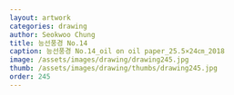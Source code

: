 ```yaml
---
layout: artwork 
categories: drawing 
author: Seokwoo Chung 
title: 능선풍경 No.14 
caption: 능선풍경 No.14_oil on oil paper_25.5×24㎝_2018 
image: /assets/images/drawing/drawing245.jpg 
thumb: /assets/images/drawing/thumbs/drawing245.jpg 
order: 245 
---
```


